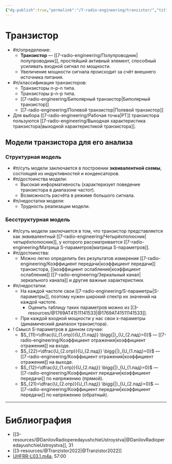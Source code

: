 ```yaml
---
{"dg-publish":true,"permalink":"/7-radio-engineering/tranzistor/","title":"Транзистор","tags":["схемотехника"]}
---
```



# Транзистор

- #π/определение:
	- **Транзистор** — [[7-radio-engineering/Полупроводник\|полупроводник]], простейший активный элемент, способный усиливать входной сигнал по мощности.
	- Увеличение мощности сигнала происходит за счёт внешнего источника питания.
- #π/классификация транзисторов:
	- Транзисторы n-p-n типа.
	- Транзисторы p-n-p типа.
	- [[7-radio-engineering/Биполярный транзистор\|Биполярный транзистор]]
	- [[7-radio-engineering/Полевой транзистор\|Полевой транзистор]]
- Для выбора [[7-radio-engineering/Рабочая точка\|РТ]] транзистора пользуются [[7-radio-engineering/Выходная характеристика транзистора\|выходной характеристикой транзистора]].

## Модели транзистора для его анализа

### Структурная модель

- #π/суть модели заключается в построении **эквивалентной схемы**, состоящей из индуктивностей и конденсаторов.
- #π/достоинства модели:
	- Высокая информативность (характеризует поведение транзистора в диапазоне частот).
	- Возможность расчёта в режиме большого сигнала.
- #π/недостатки модели:
	- Трудность реализации модели.

### Бесструктурная модель

- #π/суть модели заключается в том, что транзистор представляется как эквивалентный [[7-radio-engineering/Четырёхполюсник\|четырёхполюсник]], у которого рассматривается [[7-radio-engineering/Матрица S-параметров\|матрица S-параметров]].
- #π/достоинства:
	- Можно легко определить без результатов измерения [[7-radio-engineering/Коэффициент передачи\|коэффициент передачи]] транзистора, [[коэффициент ослабления\|коэффициент ослабления]] [[7-radio-engineering/Зеркальный канал\|зеркального канала]] и другие важные характеристики.
- #π/недостатки:
	- На каждой частоте свои [[7-radio-engineering/S-параметры\|S-параметры]], поэтому нужен широкий спектр их значений на каждой частоте.
		- Оценить таблицу таких параметров можно из [[3-resources/@1769AT41511141533\|@1769AT41511141533]].
	- При каждой входной мощности у нас свои х-параметры (динамический диапазон транзистора).
- ! Смысл S-параметров в данном случае:
	- $S_{11}=\dfrac{U_{1.отр}}{U_{1.пад}} \bigg{|}_{U_{2.пад}=0}$ — [[7-radio-engineering/Коэффициент отражения\|коэффициент отражения]] на входе.
	- $S_{22}=\dfrac{U_{2.отр}}{U_{2.пад}} \bigg{|}_{U_{1.пад}=0}$ — [[7-radio-engineering/Коэффициент отражения\|коэффициент отражения]] на выходе.
	- $S_{12}=\dfrac{U_{1.отр}}{U_{2.пад}} \bigg{|}_{U_{1.пад}=0}$ — [[7-radio-engineering/Коэффициент передачи\|коэффициент передачи]] по напряжению (прямой).
	- $S_{21}=\dfrac{U_{2.отр}}{U_{1.пад}} \bigg{|}_{U_{2.пад}=0}$ — [[7-radio-engineering/Коэффициент передачи\|коэффициент передачи]] по напряжению (обратный).

---

# Библиография

- [[3-resources/@DanilovRadioperedayushchieUstroystva\|@DanilovRadioperedayushchieUstroystva]], 31
- [[3-resources/@Tranzistor2022\|@Tranzistor2022]]
- [UHFRR-L03.1.m4a](file:///C:%5CUsers%5CMojo%5CiCloudDrive%5C_university%5CDanilov%5Clecture-recording%5CUHFRR-L03.1.m4a), 57:00
